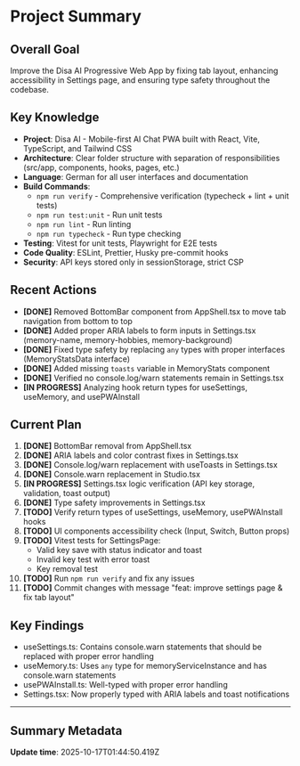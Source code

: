 # Project Summary

## Overall Goal

Improve the Disa AI Progressive Web App by fixing tab layout, enhancing accessibility in Settings page, and ensuring type safety throughout the codebase.

## Key Knowledge

- **Project**: Disa AI - Mobile-first AI Chat PWA built with React, Vite, TypeScript, and Tailwind CSS
- **Architecture**: Clear folder structure with separation of responsibilities (src/app, components, hooks, pages, etc.)
- **Language**: German for all user interfaces and documentation
- **Build Commands**:
  - `npm run verify` - Comprehensive verification (typecheck + lint + unit tests)
  - `npm run test:unit` - Run unit tests
  - `npm run lint` - Run linting
  - `npm run typecheck` - Run type checking
- **Testing**: Vitest for unit tests, Playwright for E2E tests
- **Code Quality**: ESLint, Prettier, Husky pre-commit hooks
- **Security**: API keys stored only in sessionStorage, strict CSP

## Recent Actions

- **[DONE]** Removed BottomBar component from AppShell.tsx to move tab navigation from bottom to top
- **[DONE]** Added proper ARIA labels to form inputs in Settings.tsx (memory-name, memory-hobbies, memory-background)
- **[DONE]** Fixed type safety by replacing `any` types with proper interfaces (MemoryStatsData interface)
- **[DONE]** Added missing `toasts` variable in MemoryStats component
- **[DONE]** Verified no console.log/warn statements remain in Settings.tsx
- **[IN PROGRESS]** Analyzing hook return types for useSettings, useMemory, and usePWAInstall

## Current Plan

1. **[DONE]** BottomBar removal from AppShell.tsx
2. **[DONE]** ARIA labels and color contrast fixes in Settings.tsx
3. **[DONE]** Console.log/warn replacement with useToasts in Settings.tsx
4. **[DONE]** Console.warn replacement in Studio.tsx
5. **[IN PROGRESS]** Settings.tsx logic verification (API key storage, validation, toast output)
6. **[DONE]** Type safety improvements in Settings.tsx
7. **[TODO]** Verify return types of useSettings, useMemory, usePWAInstall hooks
8. **[TODO]** UI components accessibility check (Input, Switch, Button props)
9. **[TODO]** Vitest tests for SettingsPage:
   - Valid key save with status indicator and toast
   - Invalid key test with error toast
   - Key removal test
10. **[TODO]** Run `npm run verify` and fix any issues
11. **[TODO]** Commit changes with message "feat: improve settings page & fix tab layout"

## Key Findings

- useSettings.ts: Contains console.warn statements that should be replaced with proper error handling
- useMemory.ts: Uses `any` type for memoryServiceInstance and has console.warn statements
- usePWAInstall.ts: Well-typed with proper error handling
- Settings.tsx: Now properly typed with ARIA labels and toast notifications

---

## Summary Metadata

**Update time**: 2025-10-17T01:44:50.419Z
